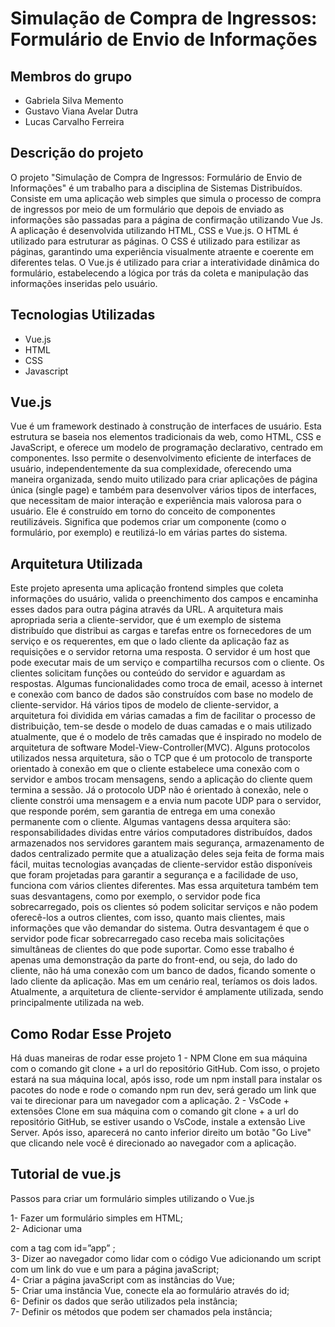  # Simulação de Compra de Ingressos: Formulário de Envio de Informações
 
## Membros do grupo
- Gabriela Silva Memento
- Gustavo Viana Avelar Dutra
- Lucas Carvalho Ferreira

## Descrição do projeto
  O projeto "Simulação de Compra de Ingressos: Formulário de Envio de Informações" é um trabalho para a disciplina de Sistemas Distribuídos. 
Consiste em uma aplicação web simples que simula o processo de compra de ingressos por meio de um formulário que depois de enviado as informações são passadas para a página de confirmação utilizando Vue Js.
  A aplicação é desenvolvida utilizando HTML, CSS e Vue.js. O HTML é utilizado para estruturar as páginas. O CSS é utilizado para estilizar as páginas, garantindo uma experiência visualmente atraente e coerente em diferentes telas. O Vue.js é utilizado para criar a interatividade dinâmica do formulário, estabelecendo a lógica por trás da coleta e manipulação das informações inseridas pelo usuário.

## Tecnologias Utilizadas
- Vue.js
- HTML
- CSS
- Javascript
  
## Vue.js
Vue é um framework destinado à construção de interfaces de usuário. Esta estrutura se baseia nos elementos tradicionais da web, como HTML, CSS e JavaScript, e oferece um modelo de programação declarativo, centrado em componentes. Isso permite o desenvolvimento eficiente de interfaces de usuário, independentemente da sua complexidade, oferecendo uma maneira organizada, sendo muito utilizado para criar aplicações de página única (single page) e também para desenvolver vários tipos de interfaces, que necessitam de maior interação e experiência mais valorosa para o usuário.
Ele é construído em torno do conceito de componentes reutilizáveis. Significa que podemos criar um componente (como o formulário, por exemplo) e reutilizá-lo em várias partes do sistema.

  
## Arquitetura Utilizada
Este projeto apresenta uma aplicação frontend simples que coleta informações do usuário, valida o preenchimento dos campos e encaminha esses dados para outra página através da URL. A arquitetura mais apropriada seria a cliente-servidor, que é um exemplo de sistema distribuído que distribui as cargas e tarefas entre os fornecedores de um serviço e os requerentes, em que o lado cliente da aplicação faz as requisições e o servidor retorna uma resposta. O servidor é um host que pode executar mais de um serviço e compartilha recursos com o cliente. Os clientes solicitam funções ou conteúdo do servidor e aguardam as respostas. Algumas funcionalidades como troca de email, acesso à internet e conexão com banco de dados são construídos com base no modelo de cliente-servidor. Há vários tipos de modelo de cliente-servidor, a arquitetura foi dividida em várias camadas a fim de facilitar o processo de distribuição, tem-se desde o modelo de duas camadas e o mais utilizado atualmente, que é o modelo de três camadas que é inspirado no modelo de arquitetura de software Model-View-Controller(MVC). Alguns protocolos utilizados nessa arquitetura, são o TCP que é um protocolo de transporte orientado à conexão em que o cliente estabelece uma conexão com o servidor e ambos trocam mensagens, sendo a aplicação do cliente quem termina a sessão. Já o protocolo UDP não é orientado à conexão, nele o cliente constrói uma mensagem e a envia num pacote UDP para o servidor, que responde porém, sem garantia de entrega em uma conexão permanente com o cliente. Algumas vantagens dessa arquitera são: responsabilidades dividas entre vários computadores distribuídos, dados armazenados nos servidores garantem mais segurança, armazenamento de dados centralizado permite que a atualização deles seja feita de forma mais fácil, muitas tecnologias avançadas de cliente-servidor estão disponíveis que foram projetadas para garantir a segurança e a facilidade de uso, funciona com vários clientes diferentes. Mas essa arquitetura também tem suas desvantagens, como por exemplo, o servidor pode fica sobrecarregado, pois os clientes só podem solicitar serviços e não podem oferecê-los a outros clientes, com isso, quanto mais clientes, mais informações que vão demandar do sistema. Outra desvantagem é que o servidor pode ficar sobrecarregado caso receba mais solicitações simultâneas de clientes do que pode suportar. Como esse trabalho é apenas uma demonstração da parte do front-end, ou seja, do lado do cliente, não há uma conexão com um banco de dados, ficando somente o lado cliente da aplicação. Mas em um cenário real, teríamos os dois lados. Atualmente, a arquitetura de cliente-servidor é amplamente utilizada, sendo principalmente utilizada na web. 

## Como Rodar Esse Projeto
Há duas maneiras de rodar esse projeto
1 - NPM 
 Clone em sua máquina com o comando git clone + a url do repositório GitHub. Com isso, o projeto estará na sua máquina local, após isso, rode um npm install para instalar os pacotes do node e rode o comando npm run dev, será gerado um link que vai te direcionar para um navegador com a aplicação.
2 - VsCode + extensões
 Clone em sua máquina com o comando git clone + a url do repositório GitHub, se estiver usando o VsCode, instale a extensão Live Server. Após isso, aparecerá no canto inferior direito um botão "Go Live" que clicando nele você é direcionado ao navegador com a aplicação.

 ## Tutorial de vue.js 
 Passos para criar um formulário simples utilizando o Vue.js 

1- Fazer um formulário simples em HTML;<br />
2- Adicionar uma <div> com a tag com id=”app” ;<br />
3- Dizer ao navegador como lidar com o código Vue adicionando um script com um link do vue e um para a página javaScript;<br />
4-  Criar a página javaScript com as instâncias do Vue;<br />
5- Criar uma instância Vue, conecte ela ao formulário através do id;<br />
6- Definir os dados que serão utilizados pela instância;<br />
7- Definir  os métodos que podem ser chamados pela instância;<br />


